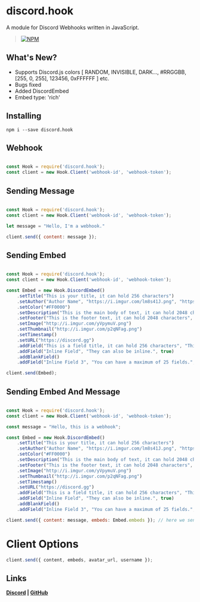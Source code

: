 # discord.hook

A module for Discord Webhooks written in JavaScript.

> [![NPM](https://nodei.co/npm/discord.hook.png)](https://nodei.co/npm/discord.hook/)

## What's New?
- Supports Discord.js colors [ RANDOM, INVISIBLE, DARK..., #RRGGBB, [255, 0, 255], 123456, 0xFFFFFF ] etc.
- Bugs fixed
- Added DiscordEmbed
- Embed type: 'rich'

## Installing

```
npm i --save discord.hook
```

## Webhook

```js

const Hook = require('discord.hook');
const client = new Hook.Client('webhook-id', 'webhook-token');

```


## Sending Message

```js

const Hook = require('discord.hook');
const client = new Hook.Client('webhook-id', 'webhook-token');

let message = "Hello, I'm a webhook."

client.send({ content: message });

```

## Sending Embed

```js

const Hook = require('discord.hook');
const client = new Hook.Client('webhook-id', 'webhook-token');

const Embed = new Hook.DiscordEmbed()
    .setTitle("This is your title, it can hold 256 characters")
    .setAuthor("Author Name", "https://i.imgur.com/lm8s41J.png", "https://discordapp.com")
    .setColor("#FF0000")
    .setDescription("This is the main body of text, it can hold 2048 characters.")
    .setFooter("This is the footer text, it can hold 2048 characters", "http://i.imgur.com/w1vhFSR.png")
    .setImage("http://i.imgur.com/yVpymuV.png")
    .setThumbnail("http://i.imgur.com/p2qNFag.png")
    .setTimestamp()
    .setURL("https://discord.gg")
    .addField("This is a field title, it can hold 256 characters", "This is a field value, it can hold 1024 characters.")
    .addField("Inline Field", "They can also be inline.", true)
    .addBlankField()
    .addField("Inline Field 3", "You can have a maximum of 25 fields.", true);

client.send(Embed);

```

## Sending Embed And Message

```js

const Hook = require('discord.hook');
const client = new Hook.Client('webhook-id', 'webhook-token');

const message = "Hello, this is a webhook";

const Embed = new Hook.DiscordEmbed()
    .setTitle("This is your title, it can hold 256 characters")
    .setAuthor("Author Name", "https://i.imgur.com/lm8s41J.png", "https://discordapp.com")
    .setColor("#FF0000")
    .setDescription("This is the main body of text, it can hold 2048 characters.")
    .setFooter("This is the footer text, it can hold 2048 characters", "http://i.imgur.com/w1vhFSR.png")
    .setImage("http://i.imgur.com/yVpymuV.png")
    .setThumbnail("http://i.imgur.com/p2qNFag.png")
    .setTimestamp()
    .setURL("https://discord.gg")
    .addField("This is a field title, it can hold 256 characters", "This is a field value, it can hold 1024 characters.")
    .addField("Inline Field", "They can also be inline.", true)
    .addBlankField()
    .addField("Inline Field 3", "You can have a maximum of 25 fields.", true);

client.send({ content: message, embeds: Embed.embeds }); // here we send embed with message

```

# Client Options

```js
client.send({ content, embeds, avatar_url, username });

```


## Links

**[Discord](https://discord.gg/mhcNBNq) | [GitHub](https://github.com/inex07)**
